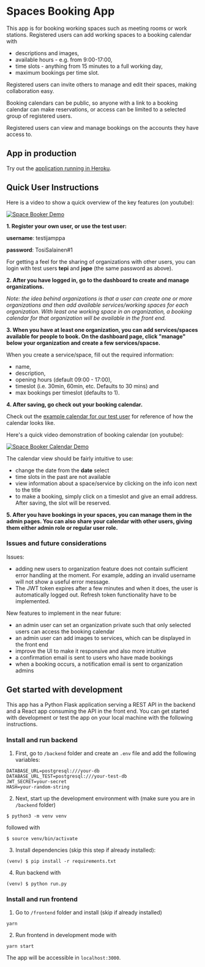 # Spaces Booking App

This app is for booking working spaces such as meeting rooms or work stations. Registered users can add working spaces to a booking calendar with 

- descriptions and images, 
- available hours - e.g. from 9:00-17:00,  
- time slots - anything from 15 minutes to a full working day,
- maximum bookings per time slot. 

Registered users can invite others to manage and edit their spaces, making collaboration easy. 

Booking calendars can be public, so anyone with a link to a booking calendar can make reservations, or access can be limited to a selected group of registered users. 

Registered users can view and manage bookings on the accounts they have access to.

## App in production

Try out the [application running in Heroku](https://space-booker.herokuapp.com/).

## Quick User Instructions

Here is a video to show a quick overview of the key features (on youtube):

[![Space Booker Demo](http://img.youtube.com/vi/hsrU3TEkWPI/0.jpg)](http://www.youtube.com/watch?v=hsrU3TEkWPI "Space Booker Demo")

**1. Register your own user, or use the test user:**

**username**: testijamppa

**password**: TosiSalainen#1

For getting a feel for the sharing of organizations with other users, you can login with test users **tepi** and **jope** (the same password as above).

**2. After you have logged in, go to the dashboard to create and manage organizations.**

*Note: the idea behind organizations is that a user can create one or more organizations and then add available services/working spaces for each organization. With least one working space in an organization, a booking calendar for that organization will be available in the front end.*

**3. When you have at least one organization, you can add services/spaces available for people to book. On the dashboard page, click "manage" below your organization and create a few services/spacse.**

When you create a service/space, fill out the required information:

- name, 
- description, 
- opening hours (default 09:00 - 17:00), 
- timeslot (i.e. 30min, 60min, etc. Defaults to 30 mins) and 
- max bookings per timeslot (defaults to 1). 

**4. After saving, go check out your booking calendar.**

Check out the [example calendar for our test user](https://space-booker.herokuapp.com/account/1/calendar) for reference of how the calendar looks like.

Here's a quick video demonstration of booking calendar (on youtube):

[![Space Booker Calendar Demo](http://img.youtube.com/vi/Jfi0Utm0VJ0/0.jpg)](http://www.youtube.com/watch?v=Jfi0Utm0VJ0 "Space Booker Calendar Demo")

The calendar view should be fairly intuitive to use: 

- change the date from the **date** select 
- time slots in the past are not available 
- view information about a space/service by clicking on the info icon next to the title
- to make a booking, simply click on a timeslot and give an email address. After saving, the slot will be reserved.

**5. After you have bookings in your spaces, you can manage them in the admin pages. You can also share your calendar with other users, giving them either admin role or regular user role.**

### Issues and future considerations

Issues:

- adding new users to organization feature does not contain sufficient error handling at the moment. For example, adding an invalid username will not show a useful error message.
- The JWT token expires after a few minutes and when it does, the user is automatically logged out. Refresh token functionality have to be implemented.

New features to implement in the near future:

- an admin user can set an organization private such that only selected users can access the booking calendar
- an admin user can add images to services, which can be displayed in the front end
- improve the UI to make it responsive and also more intuitive
- a confirmation email is sent to users who have made bookings 
- when a booking occurs, a notification email is sent to organization admins 


## Get started with development

This app has a Python Flask application serving a REST API in the backend and a React app consuming the API in the front end. You can get started with development or test the app on your local machine with the following instructions.

### Install and run backend

1. First, go to `/backend` folder and create an `.env` file and add the following variables:

```
DATABASE_URL=postgresql:///your-db 
DATABASE_URL_TEST=postgresql:///your-test-db
JWT_SECRET=your-secret
HASH=your-random-string
```

2. Next, start up the development environment with (make sure you are in `/backend` folder)

```$ python3 -m venv venv```

followed with

```$ source venv/bin/activate```

3. Install dependencies (skip this step if already installed):

```(venv) $ pip install -r requirements.txt```

4. Run backend with

```(venv) $ python run.py```

### Install and run frontend

1. Go to `/frontend` folder and install (skip if already installed) 

`yarn`

2. Run frontend in development mode with

`yarn start`

The app will be accessible in `localhost:3000`.
